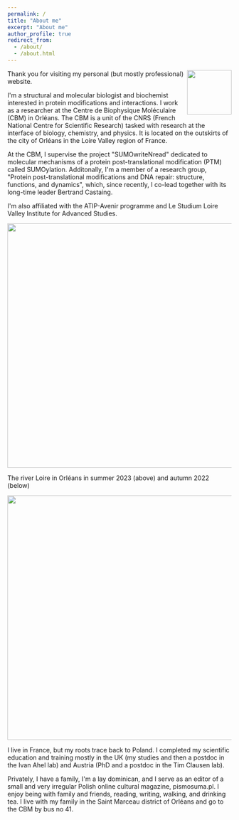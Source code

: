 ```yaml
---
permalink: /
title: "About me"
excerpt: "About me"
author_profile: true
redirect_from: 
  - /about/
  - /about.html
---
```

<img src="https://msuskiewicz.github.io/images/240px-Centre_national_de_la_recherche_scientifique.svg.png" align="right" width="100" />Thank you for visiting my personal (but mostly professional) website.

I'm a structural and molecular biologist and biochemist interested in protein modifications and interactions. I work as a researcher at the Centre de Biophysique Moléculaire (CBM) in Orléans. The CBM is a unit of the CNRS (French National Centre for Scientific Research) tasked with research at the interface of biology, chemistry, and physics. It is located on the outskirts of the city of Orléans in the Loire Valley region of France.

At the CBM, I supervise the project "SUMOwriteNread" dedicated to molecular mechanisms of a protein post-translational modification (PTM) called SUMOylation. Additonally, I'm a member of a research group, "Protein post-translational modifications and DNA repair: structure, functions, and dynamics", which, since recently, I co-lead together with its long-time leader Bertrand Castaing.

I'm also affiliated with the ATIP-Avenir programme and Le Studium Loire Valley Institute for Advanced Studies.

<img src="https://msuskiewicz.github.io/images/orleans.png" width="550" />

The river Loire in Orléans in summer 2023 (above) and autumn 2022 (below)

<img src="https://msuskiewicz.github.io/images/377909867_842458323853037_4869866763854428718_n.jpg" width="550" />

I live in France, but my roots trace back to Poland. I completed my scientific education and training mostly in the UK (my studies and then a postdoc in the Ivan Ahel lab) and Austria (PhD and a postdoc in the Tim Clausen lab). 

Privately, I have a family, I'm a lay dominican, and I serve as an editor of a small and very irregular Polish online cultural magazine, pismosuma.pl. I enjoy being with family and friends, reading, writing, walking, and drinking tea. I live with my family in the Saint Marceau district of Orléans and go to the CBM by bus no 41.

